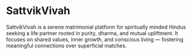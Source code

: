 # SattvikVivah
SattvikVivah is a serene matrimonial platform for spiritually minded Hindus seeking a life partner rooted in purity, dharma, and mutual upliftment. It focuses on shared values, inner growth, and conscious living — fostering meaningful connections over superficial matches.
